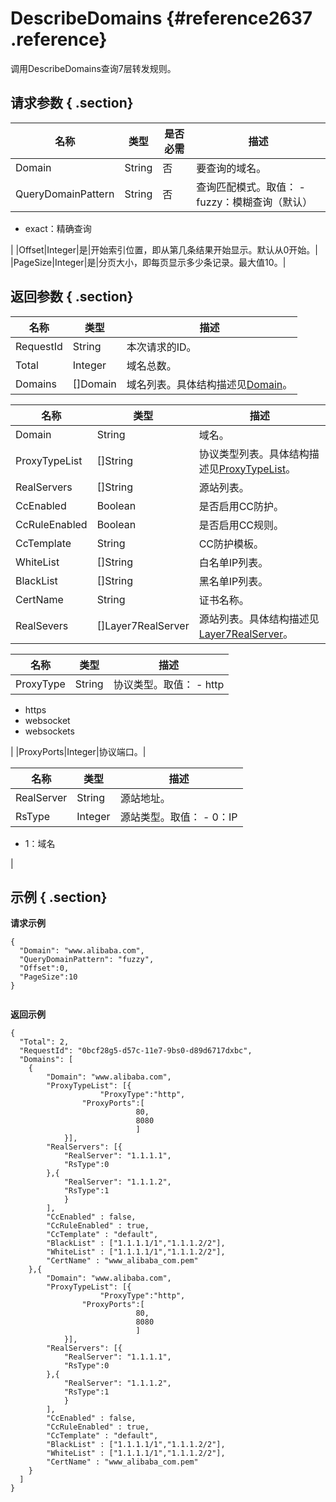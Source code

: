 # DescribeDomains {#reference2637 .reference}

调用DescribeDomains查询7层转发规则。

## 请求参数 { .section}

|名称|类型|是否必需|描述|
|--|--|----|--|
|Domain|String|否|要查询的域名。|
|QueryDomainPattern|String|否|查询匹配模式。取值： -   fuzzy：模糊查询（默认）
-   exact：精确查询

 |
|Offset|Integer|是|开始索引位置，即从第几条结果开始显示。默认从0开始。|
|PageSize|Integer|是|分页大小，即每页显示多少条记录。最大值10。|

## 返回参数 { .section}

|名称|类型|描述|
|--|--|--|
|RequestId|String|本次请求的ID。|
|Total|Integer|域名总数。|
|Domains|\[\]Domain|域名列表。具体结构描述见[Domain](#)。|

|名称|类型|描述|
|--|--|--|
|Domain|String|域名。|
|ProxyTypeList|\[\]String|协议类型列表。具体结构描述见[ProxyTypeList](#ProxyTypeList)。|
|RealServers|\[\]String|源站列表。|
|CcEnabled|Boolean|是否启用CC防护。|
|CcRuleEnabled|Boolean|是否启用CC规则。|
|CcTemplate|String|CC防护模板。|
|WhiteList|\[\]String|白名单IP列表。|
|BlackList|\[\]String|黑名单IP列表。|
|CertName|String|证书名称。|
|RealSevers|\[\]Layer7RealServer|源站列表。具体结构描述见[Layer7RealServer](#)。|

|名称|类型|描述|
|--|--|--|
|ProxyType|String|协议类型。取值： -   http
-   https
-   websocket
-   websockets

 |
|ProxyPorts|Integer|协议端口。|

|名称|类型|描述|
|--|--|--|
|RealServer|String|源站地址。|
|RsType|Integer|源站类型。取值： -   0：IP
-   1：域名

 |

## 示例 { .section}

**请求示例** 

```
{
  "Domain": "www.alibaba.com",
  "QueryDomainPattern": "fuzzy",
  "Offset":0,
  "PageSize":10
}
				
```

**返回示例** 

```
{
  "Total": 2,
  "RequestId": "0bcf28g5-d57c-11e7-9bs0-d89d6717dxbc",
  "Domains": [
  	{
		"Domain": "www.alibaba.com",
		"ProxyTypeList": [{
            		"ProxyType":"http",
           		"ProxyPorts":[
                			80,
                			8080
            				]
         	}],
		"RealServers": [{
			"RealServer": "1.1.1.1",
			"RsType":0
		},{
			"RealServer": "1.1.1.2",
			"RsType":1
			}
		],
		"CcEnabled" : false,
		"CcRuleEnabled" : true,
		"CcTemplate" : "default",
		"BlackList" : ["1.1.1.1/1","1.1.1.2/2"],
		"WhiteList" : ["1.1.1.1/1","1.1.1.2/2"],
		"CertName" : "www_alibaba_com.pem"
	},{
		"Domain": "www.alibaba.com",
		"ProxyTypeList": [{
            		"ProxyType":"http",
           		"ProxyPorts":[
                			80,
                			8080
            				]
         	}],
		"RealServers": [{
			"RealServer": "1.1.1.1",
			"RsType":0
		},{
			"RealServer": "1.1.1.2",
			"RsType":1
			}
		],
		"CcEnabled" : false,
		"CcRuleEnabled" : true,
		"CcTemplate" : "default",
		"BlackList" : ["1.1.1.1/1","1.1.1.2/2"],
		"WhiteList" : ["1.1.1.1/1","1.1.1.2/2"],
		"CertName" : "www_alibaba_com.pem"
	}
  ]
}
				
```

